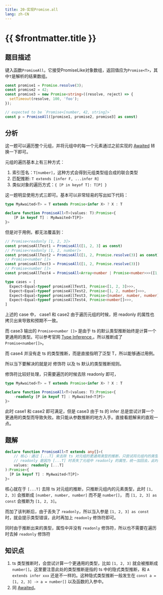 ```yaml
---
title: 20-实现Promise.all
lang: zh-CN
---
```


# {{ $frontmatter.title }}

## 题目描述

键入函数`PromiseAll`，它接受PromiseLike对象数组，返回值应为`Promise<T>`，其中`T`是解析的结果数组。

```ts
const promise1 = Promise.resolve(3);
const promise2 = 42;
const promise3 = new Promise<string>((resolve, reject) => {
  setTimeout(resolve, 100, 'foo');
});

// expected to be `Promise<[number, 42, string]>`
const p = PromiseAll([promise1, promise2, promise3] as const)
```

## 分析

这一题可以遍历整个元组，并将元组中的每一个元素通过之前实现的 [Awaited](/easy/189-实现Awaited.md) 转换一下即可。

元组的遍历基本上有三种方式：

1. 索引签名：`T[number]`，这种方式会得到元组类型组合成的联合类型
2. 匹配推断: `T extends [infer F, ...infer R]`
3. 类似对象的遍历方式：`{ [P in keyof T]: T[P] }`

这一题明显使用方式三即可。基本可以非常轻易的写出如下代码：

```ts
type MyAwaited<T> = T extends Promise<infer X> ? X : T

declare function PromiseAll<T>(values: T):Promise<{
    [P in keyof T] : MyAwaited<T[P]>
}>
```

但是对于用例，都无法覆盖到：

```ts
// Promise<readonly [1, 2, 3]>
const promiseAllTest1 = PromiseAll([1, 2, 3] as const)
// Promise<readonly [1, 2, number]>
const promiseAllTest2 = PromiseAll([1, 2, Promise.resolve(3)] as const)
// Promise<number []>
const promiseAllTest3 = PromiseAll([1, 2, Promise.resolve(3)])
// Promise<number []>
const promiseAllTest4 = PromiseAll<Array<number | Promise<number>>>([1, 2, 3])

type cases = [
  Expect<Equal<typeof promiseAllTest1, Promise<[1, 2, 3]>>>,
  Expect<Equal<typeof promiseAllTest2, Promise<[1, 2, number]>>>,
  Expect<Equal<typeof promiseAllTest3, Promise<[number, number, number]>>>,
  Expect<Equal<typeof promiseAllTest4, Promise<number[]>>>,
]
```

上述的 case 中， case1 和 case2 由于遍历元组的时候，把 readonly 的属性也拷贝出来导致和预期不一致。

而 case3 输出的 `Promise<number []>` 是由于 ts 的默认类型推断始终是计算一个更通用的类型。可以参考官网 [Type Inference
](https://www.typescriptlang.org/docs/handbook/type-inference.html)。所以推断成了 `Promise<number[]>`。

而 case4 并没有走 ts 的类型推断，而是直接指明了泛型 T，所以能够通过用例。

所以当下要解决的就是对 修饰符 以及 ts 默认的类型推断规则。

修饰符比较好处理，只需要遍历的时候去除 readonly 即可，

```ts
type MyAwaited<T> = T extends Promise<infer X> ? X : T

declare function PromiseAll<T>(values: T):Promise<{
    -readonly [P in keyof T] : MyAwaited<T[P]>
}>
```

此时 case1 和 case2 即可满足，但是 case3 由于 ts 的 infer 总是尝试计算一个更通用的类型而导致失败。故只能从参数推断的地方入手。直接看题解来的直观一点。


## 题解

```ts
declare function PromiseAll<T extends any[]>(
    // 核心：通过 [...T] 来去除 ts 对元组的更通用类型的推断，只尝试将元组内的类型进行类型推断
    // readonly 是因为 [...T] 时丢失了元组中 readonly 的属性，统一加回去，此时入参才可以满足类型要求
    values: readonly [...T]
):Promise<{
  [P in keyof T] : MyAwaited<T[P]>
}>
```

核心就在于 `[...T]` 去除 ts 对元组的推断，只推断元组内的元素类型，此时 `[1, 2, 3]` 会推断成 `[number, number, number]` 而不是 `number[]`， 而 `[1, 2, 3] as const` 会推断为 `[1, 2, 3]`。

而加了该判断后，由于丢失了 `readonly`，所以当入参是 `[1, 2, 3] as const` 时，就会提示类型错误，此时再加上 `readonly` 修饰符即可。

同时由于推断出来的类型，属性中并没有 `readonly` 修饰符，所以也不需要在遍历时去掉 `readonly` 修饰符

## 知识点

1. ts 类型推断时，会尝试计算一个更通用的类型，比如 `[1, 2, 3]` 就会被推断成 `number[]`。这里要注意此处的类型推断是指的 ts 中的隐式类型推断，和 `A extends infer xxx` 还是不一样的。这种隐式类型推断一般发生在 `const a = [1, 2, 3] -> a = number[]` 以及函数的入参中。
2. 同 [Awaited](/easy/189-实现Awaited.md)。